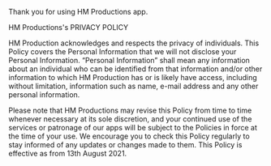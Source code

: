Thank you for using HM Productions app.

HM Productions's PRIVACY POLICY

HM Production acknowledges and respects the privacy of individuals. This Policy covers the Personal Information that we will not disclose your Personal Information. “Personal Information” shall mean any information about an individual who can be identified from that information and/or other information to which HM Production has or is likely have access, including without limitation, information such as name, e-mail address and any other personal information.

Please note that HM Productions may revise this Policy from time to time whenever necessary at its sole discretion, and your continued use of the services or patronage of our apps will be subject to the Policies in force at the time of your use. We encourage you to check this Policy regularly to stay informed of any updates or changes made to them. This Policy is effective as from 13th August 2021.
